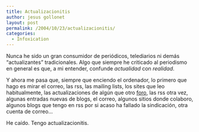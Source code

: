 ```yaml
---
title: Actualizacionitis
author: jesus gollonet
layout: post
permalink: /2004/10/23/actualizacionitis/
categories:
  - Infoxication
---
```

Nunca he sido un gran consumidor de periódicos, telediarios ni demás &#8220;actualizantes&#8221; tradicionales. Algo que siempre he criticado al periodismo en general es que, a mi entender, confunde *actualidad* con *realidad*.

Y ahora me pasa que, siempre que enciendo el ordenador, lo primero que hago es mirar el correo, las rss, las mailing lists, los sites que leo habitualmente, las actualizaciones de algún que otro [foro][1], las rss otra vez, algunas entradas nuevas de blogs, el correo, algunos sitios donde colaboro, algunos blogs que tengo en rss por si acaso ha fallado la sindicación, otra cuenta de correo&#8230; 

He caído. Tengo actualizacionitis.

 [1]: http://www.domestika.org/foros/index.php "Domestika. El mejor foro de diseño en castellano"